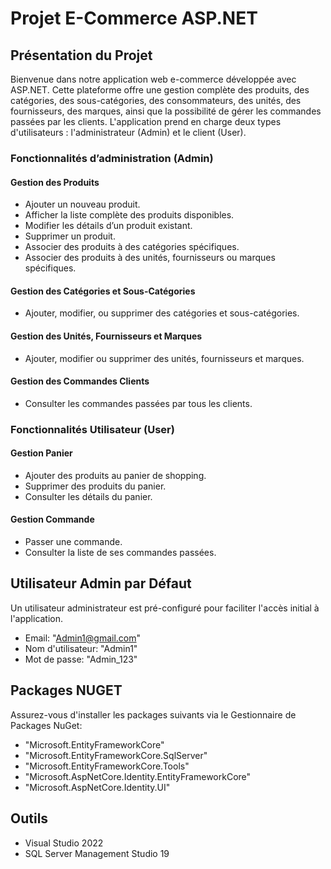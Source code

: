 # Projet E-Commerce ASP.NET

## Présentation du Projet

Bienvenue dans notre application web e-commerce développée avec ASP.NET. Cette plateforme offre une gestion complète des produits, des catégories, des sous-catégories, des consommateurs, des unités, des fournisseurs, des marques, ainsi que la possibilité de gérer les commandes passées par les clients. L'application prend en charge deux types d'utilisateurs : l'administrateur (Admin) et le client (User).

### Fonctionnalités d’administration (Admin)

#### Gestion des Produits

- Ajouter un nouveau produit.
- Afficher la liste complète des produits disponibles.
- Modifier les détails d’un produit existant.
- Supprimer un produit.
- Associer des produits à des catégories spécifiques.
- Associer des produits à des unités, fournisseurs ou marques spécifiques.

#### Gestion des Catégories et Sous-Catégories

- Ajouter, modifier, ou supprimer des catégories et sous-catégories.

#### Gestion des Unités, Fournisseurs et Marques

- Ajouter, modifier ou supprimer des unités, fournisseurs et marques.

#### Gestion des Commandes Clients

- Consulter les commandes passées par tous les clients.

### Fonctionnalités Utilisateur (User)

#### Gestion Panier

- Ajouter des produits au panier de shopping.
- Supprimer des produits du panier.
- Consulter les détails du panier.

#### Gestion Commande

- Passer une commande.
- Consulter la liste de ses commandes passées.

## Utilisateur Admin par Défaut

Un utilisateur administrateur est pré-configuré pour faciliter l'accès initial à l'application.

- Email: \"Admin1@gmail.com\"
- Nom d'utilisateur: \"Admin1\"
- Mot de passe: \"Admin_123\"



## Packages NUGET

Assurez-vous d'installer les packages suivants via le Gestionnaire de Packages NuGet:

- \"Microsoft.EntityFrameworkCore\"
- \"Microsoft.EntityFrameworkCore.SqlServer\"
- \"Microsoft.EntityFrameworkCore.Tools\"
- \"Microsoft.AspNetCore.Identity.EntityFrameworkCore\"
- \"Microsoft.AspNetCore.Identity.UI\"

## Outils

- Visual Studio 2022
- SQL Server Management Studio 19

